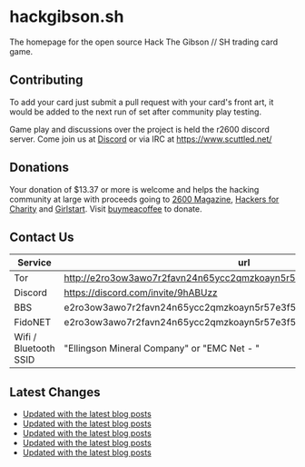 # hackgibson.sh
The homepage for the open source Hack The Gibson // SH trading card game.


## Contributing

To add your card just submit a pull request with your card's front art, it would be added to the next run of set after community play testing.

Game play and discussions over the project is held the r2600 discord server. Come join us at [Discord](https://discord.com/invite/9hABUzz) or via IRC at https://www.scuttled.net/


## Donations

Your donation of $13.37 or more is welcome and helps the hacking community at large with proceeds going to [2600 Magazine](https://2600.com/), [Hackers for Charity](https://hackersforcharity.org) and [Girlstart](https://girlstart.org).  Visit [buymeacoffee](https://www.buymeacoffee.com/hackgibson.sh) to donate.


## Contact Us

Service | url
-|-
Tor | http://e2ro3ow3awo7r2favn24n65ycc2qmzkoayn5r57e3f56nvjwdcgg32ad.onion
Discord | https://discord.com/invite/9hABUzz
BBS | e2ro3ow3awo7r2favn24n65ycc2qmzkoayn5r57e3f56nvjwdcgg32ad.onion:23
FidoNET | e2ro3ow3awo7r2favn24n65ycc2qmzkoayn5r57e3f56nvjwdcgg32ad.onion:24554
Wifi / Bluetooth SSID | "Ellingson Mineral Company" or "EMC Net - <fidonet address>"

## Latest Changes
<!-- BLOG-POST-LIST:START -->
- [Updated with the latest blog posts](https://github.com/DFW2600/hackgibson.sh/commit/f963dc3344c3ad0a1bf3603c7ed170aa17ff8bfa)
- [Updated with the latest blog posts](https://github.com/DFW2600/hackgibson.sh/commit/e6ffb5e564631fc660bc2e8ab704dbc40774a921)
- [Updated with the latest blog posts](https://github.com/DFW2600/hackgibson.sh/commit/8bbe3ff2e7e365a2011c3bdc09dbe16e37eccb8a)
- [Updated with the latest blog posts](https://github.com/DFW2600/hackgibson.sh/commit/78b4c002ee5d42814d0b5f25b045e9739a2f9a38)
- [Updated with the latest blog posts](https://github.com/DFW2600/hackgibson.sh/commit/84014a2e04d01ecc9e869bdb4e5b6a65bdd1c6e4)
<!-- BLOG-POST-LIST:END -->

